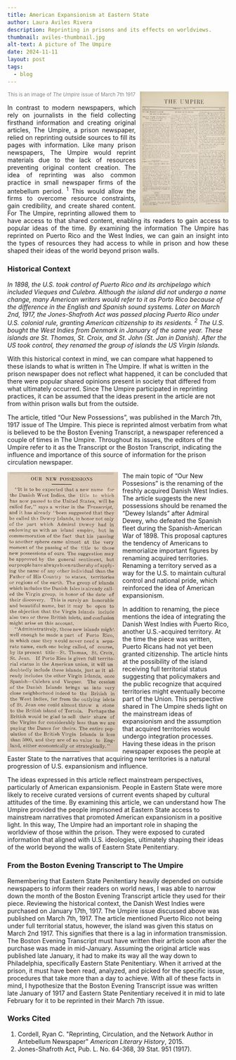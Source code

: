 ```yaml
---
title: American Expansionism at Eastern State
author: Laura Aviles Rivera
description: Reprinting in prisons and its effects on worldviews.
thumbnail: aviles-thumbnail.jpg
alt-text: A picture of The Umpire
date: 2024-11-11
layout: post
tags:
  - blog
--- 
```

<div>
<img src="/assets/img/aviles-thumbnail.jpg" alt="Picture from The Umpire Nespaper" style="width: 40%; float:right;margin-left:10px;">
   <p style="font-size: 0.8em; text-align: center; color: gray; margin-top: 5px;">
        This is an image of <em>The Umpire</em> issue of March 7th 1917
    </p>
</div>

<div style="text-align: justify" >
  <p style="font-size": 1.3em >
In contrast to modern newspapers, which rely on journalists in the field collecting firsthand information and creating original articles,  The Umpire, a prison newspaper, relied on reprinting outside sources to fill its pages with information. Like many prison newspapers, The Umpire would reprint materials due to the lack of resources preventing original content creation. The idea of reprinting was also common practice in small newspaper firms of the antebellum period. <sup>1</sup>  This would allow the firms to overcome resource constraints, gain credibility, and create shared content. For The Umpire, reprinting allowed them to have access to that shared content, enabling its readers to gain access to popular ideas of the time. By examining the information The Umpire has reprinted on Puerto Rico and the West Indies, we can gain an insight into the types of resources they had access to while in prison and how these shaped their ideas of the world beyond prison walls. 
      </p>
      </div>
      
### Historical Context 
<p style="font-size": 0.9em >
  <i>In 1898, the U.S. took control of Puerto Rico and its archipelago which included Vieques and Culebra. Although the island did not undergo a name change, many American writers would refer to it as Porto Rico because of the difference in the English and Spanish sound systems.   Later on March 2nd, 1917, the Jones-Shafroth Act was passed placing Puerto Rico under U.S. colonial rule, granting American citizenship to its residents. <sup>2</sup>  The U.S. bought the West Indies from Denmark in January of the same year. These islands are St. Thomas, St. Croix, and St. John (St. Jan in Danish). After the US took control, they renamed the group of islands the US Virgin Islands.</i>
</p>
 
With this historical context in mind, we can compare what happened to these islands to what is written in The Umpire. If what is written in the prison newspaper does not reflect what happened, it can be concluded that there were popular shared opinions present in society that differed from what ultimately occurred. Since The Umpire participated in reprinting practices, it can be assumed that the ideas present in the article are not from within prison walls but from the outside. 
  
The article, titled “Our New Possessions”, was published in the March 7th, 1917 issue of The Umpire. This piece is reprinted almost verbatim from what is believed to be the Boston Evening Transcript, a newspaper referenced a couple of times in The Umpire. Throughout its issues, the editors of the Umpire refer to it as the Transcript or the Boston Transcript, indicating the influence and importance of this source of information for the prison circulation newspaper.  

 <img src="/assets/img/aviles-picture1.png" alt="Picture from The Umpire article Our New Possesions" style="width: 50%;float:left;margin-right:10px;">
 
The main topic of “Our New Possesions” is the renaming of the freshly acquired Danish West Indies. The article suggests the new possessions should be renamed the “Dewey Islands” after Admiral Dewey, who defeated the Spanish fleet during the Spanish-American War of 1898. This proposal captures the tendency of Americans to memorialize important figures by renaming acquired territories. Renaming a territory served as a way for the U.S. to maintain cultural control and national pride,  which reinforced the idea of American expansionism. 

In addition to renaming, the piece mentions the idea of integrating the Danish West Indies with Puerto Rico, another U.S.-acquired territory. At the time the piece was written, Puerto Ricans had not yet been granted citizenship.  The article hints at the possibility of the island receiving full territorial status suggesting that policymakers and the public recognize that acquired territories might eventually become part of the Union. This perspective shared in The Umpire sheds light on the mainstream ideas of expansionism and the assumption that acquired territories would undergo integration processes. Having these ideas in the prison newspaper exposes the people at Easter State to the narratives that acquiring new territories is a natural progression of U.S. expansionism and influence. 

The ideas expressed in this article reflect mainstream perspectives, particularly of American expansionism. People in Eastern State were more likely to receive curated versions of current events shaped by cultural attitudes of the time. By examining this article, we can understand how The Umpire provided the people imprisoned at Eastern State access to mainstream narratives that promoted American expansionism in a positive light. In this way,  The Umpire had an important role in shaping the worldview of those within the prison. They were exposed to curated information that aligned with U.S. ideologies, ultimately shaping their ideas of the world beyond the walls of Eastern State Penitentiary. 

### From the Boston Evening Transcript to The Umpire
Remembering that Eastern State Penitentiary heavily depended on outside newspapers to inform their readers on world news, I was able to narrow down the month of the Boston Evening Transcript article they used for their piece. Reviewing the historical context, the Danish West Indies were purchased on January 17th, 1917. The Umpire issue discussed above was published on March 7th, 1917. The article mentioned Puerto Rico not being under full territorial status, however, the island was given this status on March 2nd 1917. This signifies that there is a lag in information transmission. The Boston Evening Transcript must have written their article soon after the purchase was made in mid-January. Assuming the original article was published late January, it had to make its way all the way down to Philadelphia, specifically Eastern State Penitentiary. When it arrived at the prison, it must have been read, analyzed, and picked for the specific issue, procedures that take more than a day to achieve. With all of these facts in mind, I hypothesize that the Boston Evening Transcript issue was written late January of 1917 and Eastern State Penitentiary received it in mid to late February for it to be reprinted in their March 7th issue. 

### Works Cited
1. Cordell, Ryan C. "Reprinting, Circulation, and the Network Author in Antebellum Newspaper" *American Literary History*, 2015.
2. Jones-Shafroth Act, Pub. L. No. 64-368, 39 Stat. 951 (1917).


